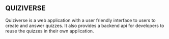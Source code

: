 ## QUIZIVERSE

Quiziverse is a web application with a user friendly interface to users to create and answer quizzes. It also provides a backend api for developers to reuse the quizzes in their own application.
